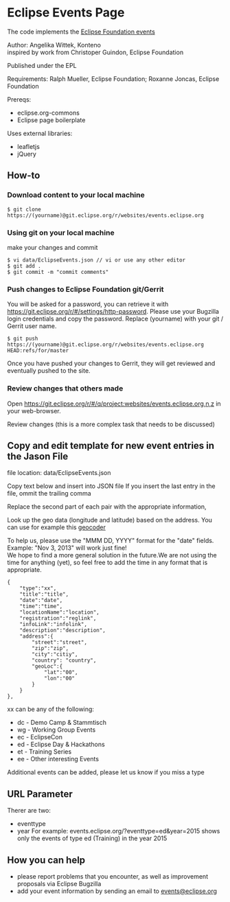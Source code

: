 # Eclipse Events Page

The code implements the [Eclipse Foundation events](http://events.eclipse.org)

Author: Angelika Wittek, Konteno <br>
inspired by work from Christoper Guindon, Eclipse Foundation

Published under the EPL

Requirements: Ralph Mueller, Eclipse Foundation; Roxanne Joncas, Eclipse Foundation

Prereqs:

* eclipse.org-commons
* Eclipse page boilerplate

Uses external libraries:

* leafletjs
* jQuery

## How-to

### Download content to your local machine

    $ git clone https://(yourname)@git.eclipse.org/r/websites/events.eclipse.org

### Using git on your local machine

make your changes and commit <br>

    $ vi data/EclipseEvents.json // vi or use any other editor
    $ git add .
    $ git commit -m "commit comments"

### Push changes to Eclipse Foundation git/Gerrit
You will be asked for a password, you can retrieve it with https://git.eclipse.org/r/#/settings/http-password. Please use your Bugzilla login credentials and copy the password. Replace (yourname) with your git / Gerrit user name.

    $ git push https://(yourname)@git.eclipse.org/r/websites/events.eclipse.org HEAD:refs/for/master

Once you have pushed your changes to Gerrit, they will get reviewed and eventually pushed to the site. 

### Review changes that others made

Open https://git.eclipse.org/r/#/q/project:websites/events.eclipse.org,n,z in your web-browser. 

Review changes (this is a more complex task that needs to be discussed)

## Copy and edit template for new event entries in the Jason File

file location: data/EclipseEvents.json

Copy text below and insert into JSON file 
If you insert the last entry in the file, ommit the trailing comma

Replace the second part of each pair with the appropriate information, 

Look up the geo data (longitude and latitude) based on the address. You can use for example this [geocoder](http://www.gpsvisualizer.com/geocode)


To help us, please use the "MMM DD, YYYY" format for the "date" fields. Example: "Nov 3, 2013" will work just fine! <br>
We hope to find a more general solution in the future.We are not using the time for anything (yet), so feel free to add the time in any format that is appropriate.


    {
        "type":"xx",
	    "title":"title",
        "date":"date",
        "time":"time",
        "locationName":"location",
        "registration":"reglink",
        "infoLink":"infolink",
        "description":"description",
        "address":{
            "street":"street",
            "zip":"zip",
            "city":"citiy",
            "country": "country",
            "geoLoc":{
                "lat":"00",
                "lon":"00"
            }
        }
    },

xx can be any of the following:

* dc - Demo Camp & Stammtisch
* wg - Working Group Events
* ec - EclipseCon
* ed - Eclipse Day & Hackathons
* et - Training Series
* ee - Other interesting Events

Additional events can be added, please let us know if you miss a type

## URL Parameter
Therer are two:
- eventtype
- year
For example: events.eclipse.org/?eventtype=ed&year=2015
shows only the events of type ed (Training) in the year 2015

## How you can help

* please report problems that you encounter, as well as improvement proposals via Eclipse Bugzilla
* add your event information by sending an email to events@eclipse.org

